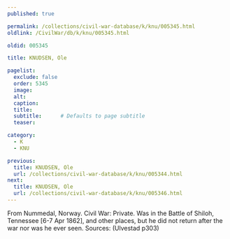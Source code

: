 ```yaml
---
published: true

permalink: /collections/civil-war-database/k/knu/005345.html
oldlink: /CivilWar/db/k/knu/005345.html

oldid: 005345

title: KNUDSEN, Ole

pagelist:
  exclude: false
  order: 5345
  image: 
  alt:
  caption:
  title:
  subtitle:      # Defaults to page subtitle
  teaser:

category: 
  - K 
  - KNU

previous:
  title: KNUDSEN, Ole
  url: /collections/civil-war-database/k/knu/005344.html  
next:
  title: KNUDSEN, Ole
  url: /collections/civil-war-database/k/knu/005346.html   
---
```

From Nummedal, Norway. Civil War: Private. Was in the Battle of Shiloh, Tennessee [6-7 Apr 1862], and other places, but he did not return after the war nor was he ever seen. Sources: (Ulvestad p303)